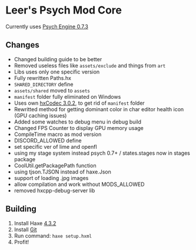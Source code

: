 # Leer's Psych Mod Core
Currently uses [Psych Engine 0.7.3](https://github.com/ShadowMario/FNF-PsychEngine/tree/0.7.3)

## Changes
- Changed building guide to be better
- Removed useless files like `assets/exclude` and things from `art`
- Libs uses only one specific version
- Fully rewritten Paths.hx
- `SHARED_DIRECTORY` define
- `assets/shared` moved to `assets`
- `manifest` folder fully eliminated on Windows
- Uses own [hxCodec 3.0.2](hxCodec), to get rid of `manifest` folder
- Rewritted method for getting dominant color in char editor health icon (GPU caching issues)
- Added some watches to debug menu in debug build
- Changed FPS Counter to display GPU memory usage
- CompileTime macro as mod version
- DISCORD_ALLOWED define
- set specific ver of lime and openfl
- using my stage system instead psych 0.7+ / states.stages now in stages package
- CoolUtil.getPackagePath function
- using tjson.TJSON instead of haxe.Json
- support of loading .jpg images
- allow compilation and work without MODS_ALLOWED
- removed hxcpp-debug-server lib

## Building
1. Install Haxe [4.3.2](https://haxe.org/download/version/4.3.2/)
2. Install [Git](https://git-scm.com/download/)
3. Run command: `haxe setup.hxml`
4. Profit!